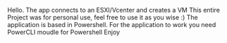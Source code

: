 Hello.
The app connects to an ESXI/Vcenter and creates a VM 
This entire Project was for personal use, feel free to use it as you wise :)
The application is based in Powershell.
For the application to work you need PowerCLI moudle for Powershell
Enjoy
